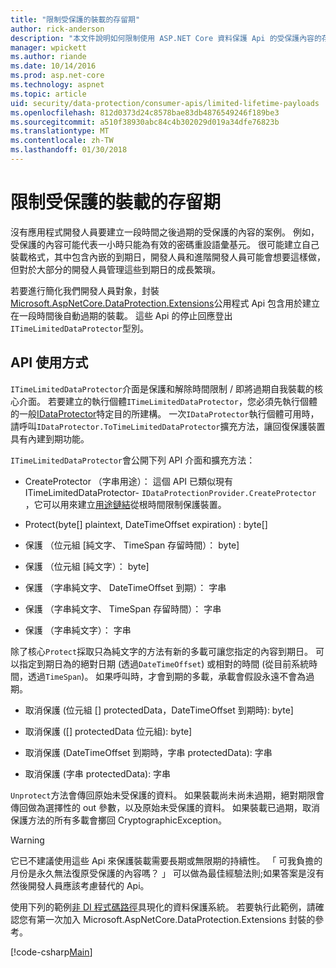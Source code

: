 ```yaml
---
title: "限制受保護的裝載的存留期"
author: rick-anderson
description: "本文件說明如何限制使用 ASP.NET Core 資料保護 Api 的受保護內容的存留期。"
manager: wpickett
ms.author: riande
ms.date: 10/14/2016
ms.prod: asp.net-core
ms.technology: aspnet
ms.topic: article
uid: security/data-protection/consumer-apis/limited-lifetime-payloads
ms.openlocfilehash: 812d0373d24c8578bae83db4876549246f189be3
ms.sourcegitcommit: a510f38930abc84c4b302029d019a34dfe76823b
ms.translationtype: MT
ms.contentlocale: zh-TW
ms.lasthandoff: 01/30/2018
---
```

# <a name="limiting-the-lifetime-of-protected-payloads"></a>限制受保護的裝載的存留期

沒有應用程式開發人員要建立一段時間之後過期的受保護的內容的案例。 例如，受保護的內容可能代表一小時只能為有效的密碼重設語彙基元。 很可能建立自己裝載格式，其中包含內嵌的到期日，開發人員和進階開發人員可能會想要這樣做，但對於大部分的開發人員管理這些到期日的成長繁瑣。

若要進行簡化我們開發人員對象，封裝[Microsoft.AspNetCore.DataProtection.Extensions](https://www.nuget.org/packages/Microsoft.AspNetCore.DataProtection.Extensions/)公用程式 Api 包含用於建立在一段時間後自動過期的裝載。 這些 Api 的停止回應登出`ITimeLimitedDataProtector`型別。

## <a name="api-usage"></a>API 使用方式

`ITimeLimitedDataProtector`介面是保護和解除時間限制 / 即將過期自我裝載的核心介面。 若要建立的執行個體`ITimeLimitedDataProtector`，您必須先執行個體的一般[IDataProtector](overview.md)特定目的所建構。 一次`IDataProtector`執行個體可用時，請呼叫`IDataProtector.ToTimeLimitedDataProtector`擴充方法，讓回復保護裝置具有內建到期功能。

`ITimeLimitedDataProtector`會公開下列 API 介面和擴充方法：

* CreateProtector （字串用途）： 這個 API 已類似現有 ITimeLimitedDataProtector- `IDataProtectionProvider.CreateProtector` ，它可以用來建立[用途鏈結](purpose-strings.md)從根時間限制保護裝置。

* Protect(byte[] plaintext, DateTimeOffset expiration) : byte[]

* 保護 （位元組 [純文字、 TimeSpan 存留時間）： byte]

* 保護 （位元組 [純文字）： byte]

* 保護 （字串純文字、 DateTimeOffset 到期）： 字串

* 保護 （字串純文字、 TimeSpan 存留時間）： 字串

* 保護 （字串純文字）： 字串

除了核心`Protect`採取只為純文字的方法有新的多載可讓您指定的內容到期日。 可以指定到期日為的絕對日期 (透過`DateTimeOffset`) 或相對的時間 (從目前系統時間，透過`TimeSpan`)。 如果呼叫時，才會到期的多載，承載會假設永遠不會為過期。

* 取消保護 (位元組 [] protectedData，DateTimeOffset 到期時): byte]

* 取消保護 ([] protectedData 位元組): byte]

* 取消保護 (DateTimeOffset 到期時，字串 protectedData): 字串

* 取消保護 (字串 protectedData): 字串

`Unprotect`方法會傳回原始未受保護的資料。 如果裝載尚未尚未過期，絕對期限會傳回做為選擇性的 out 參數，以及原始未受保護的資料。 如果裝載已過期，取消保護方法的所有多載會擲回 CryptographicException。

>[!WARNING]
> 它已不建議使用這些 Api 來保護裝載需要長期或無限期的持續性。 「 可我負擔的月份是永久無法復原受保護的內容嗎？ 」 可以做為最佳經驗法則;如果答案是沒有然後開發人員應該考慮替代的 Api。

使用下列的範例[非 DI 程式碼路徑](../configuration/non-di-scenarios.md)具現化的資料保護系統。 若要執行此範例，請確認您有第一次加入 Microsoft.AspNetCore.DataProtection.Extensions 封裝的參考。

[!code-csharp[Main](limited-lifetime-payloads/samples/limitedlifetimepayloads.cs)]
